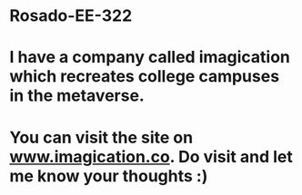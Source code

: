 # Rosado-EE-322
# I have a company called imagication which recreates college campuses in the metaverse.
# You can visit the site on www.imagication.co. Do visit and let me know your thoughts :)
